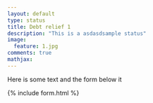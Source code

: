 ```yaml
---
layout: default
type: status
title: Debt relief 1
description: "This is a asdasdsample status"
image:
  feature: 1.jpg
comments: true
mathjax:
---
```


Here is some text and the form below it

{% include form.html %}
